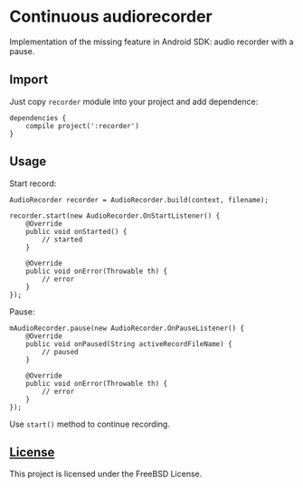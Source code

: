 # Continuous audiorecorder

Implementation of the missing feature in Android SDK: audio recorder with a pause.

## Import

Just copy `recorder` module into your project and add dependence:

    dependencies {
        compile project(':recorder')
    }

## Usage

Start record:

    AudioRecorder recorder = AudioRecorder.build(context, filename);

    recorder.start(new AudioRecorder.OnStartListener() {
        @Override
        public void onStarted() {
            // started
        }

        @Override
        public void onError(Throwable th) {
            // error
        }
    });

Pause:

    mAudioRecorder.pause(new AudioRecorder.OnPauseListener() {
        @Override
        public void onPaused(String activeRecordFileName) {
            // paused
        }

        @Override
        public void onError(Throwable th) {
            // error
        }
    });

Use `start()` method to continue recording.

## [License](https://github.com/lassana/continuous-audiorecorder/blob/master/LICENSE)

This project is licensed under the FreeBSD License.
